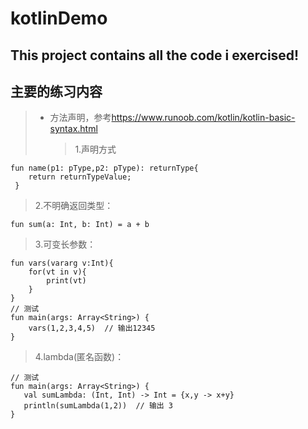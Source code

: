 # kotlinDemo
## This project contains all the code i exercised!

## 主要的练习内容
>  
> * 方法声明，参考<https://www.runoob.com/kotlin/kotlin-basic-syntax.html>  
>   > 1.声明方式  

    fun name(p1: pType,p2: pType): returnType{
        return returnTypeValue;
     }  
   > 2.不明确返回类型：  

    fun sum(a: Int, b: Int) = a + b  
   > 3.可变长参数： 
        
    fun vars(vararg v:Int){
        for(vt in v){
            print(vt)
        }
    }  
    // 测试  
    fun main(args: Array<String>) {
        vars(1,2,3,4,5)  // 输出12345
    }     
    
   > 4.lambda(匿名函数)：   

    // 测试  
    fun main(args: Array<String>) {
       val sumLambda: (Int, Int) -> Int = {x,y -> x+y}
       println(sumLambda(1,2))  // 输出 3
    }
    
    
